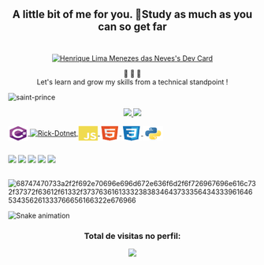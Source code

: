 <h2 align="center">A little bit of me for you. 🚀Study as much as you can so get far<br><br></h2>
<p align="center">
<a href="https://app.daily.dev/Henriqueiru"><img src="https://api.daily.dev/devcards/226b42d6a6fa49fc9ddc880dde6cce63.png?r=xdr" width="400" alt="Henrique Lima Menezes das Neves's Dev Card"/></a></br>
<p align="center">
 💎 💎 💎 </br>
 Let's learn and grow my skills from a technical standpoint ! <br>
</p>
<p align="left"> <img src="https://komarev.com/ghpvc/?username=saint-prince&label=Profile%20views&color=0e75b6&style=flat" alt="saint-prince" />
<div align="center">
  <a href="https://github.com/Henriqueiru">
  <img height="180em" src="https://github-readme-stats.vercel.app/api?username=Henriqueiru&show_icons=true&theme=radical&include_all_commits=true&count_private=true"/>
  <img height="180em" src="https://github-readme-stats.vercel.app/api/top-langs/?username=Henriqueiru&layout=compact&langs_count=7&theme=radical"/>
</div>
<div style="display: inline_block"><br>
  <img align="center" alt="Rick-Csharp" height="30" width="40" src="https://raw.githubusercontent.com/devicons/devicon/master/icons/csharp/csharp-original.svg">
  <img align="center" alt="Rick-Dotnet" height="30" width="40" src="https://cdn.jsdelivr.net/gh/devicons/devicon/icons/dotnetcore/dotnetcore-original.svg" />
  <img align="center" alt="Rick-Js" height="30" width="40" src="https://raw.githubusercontent.com/devicons/devicon/master/icons/javascript/javascript-plain.svg">
  <img align="center" alt="Rick-HTML" height="30" width="40" src="https://raw.githubusercontent.com/devicons/devicon/master/icons/html5/html5-original.svg">
  <img align="center" alt="Rick-CSS" height="30" width="40" src="https://raw.githubusercontent.com/devicons/devicon/master/icons/css3/css3-original.svg">
  <img align="center" alt="Rick-Python" height="30" width="40" src="https://raw.githubusercontent.com/devicons/devicon/master/icons/python/python-original.svg">
</div>
  
  ##
 
<div> 
  <a href="https://www.youtube.com/channel/UC3jaRxbvPLrRSjFa74LJypg" target="_blank"><img src="https://img.shields.io/badge/YouTube-FF0000?style=for-the-badge&logo=youtube&logoColor=white" target="_blank"></a>
  <a href="https://instagram.com/hrmenezes" target="_blank"><img src="https://img.shields.io/badge/-Instagram-%23E4405F?style=for-the-badge&logo=instagram&logoColor=white" target="_blank"></a>
 <a href="https://discord.gg/PawmGxFy" target="_blank"><img src="https://img.shields.io/badge/Discord-7289DA?style=for-the-badge&logo=discord&logoColor=white" target="_blank"></a> 
  <a href = "mailto:riklima111@gmail.com"><img src="https://img.shields.io/badge/-Gmail-%23333?style=for-the-badge&logo=gmail&logoColor=white" target="_blank"></a>
  <a href="https://www.linkedin.com/in/henrique-lima-menezes-das-neves-715253204" target="_blank"><img src="https://img.shields.io/badge/-LinkedIn-%230077B5?style=for-the-badge&logo=linkedin&logoColor=white" target="_blank"></a> 
  
   ##
  
  ![68747470733a2f2f692e70696e696d672e636f6d2f6f726967696e616c732f37372f63612f61332f37376361613332383834643733356434333961646534356261333766656166322e676966](https://user-images.githubusercontent.com/62913144/164561476-e453e0e0-4842-4954-8404-3d378e1415c2.gif)

  
 ![Snake animation](https://github.com/Henriqueiru/Henriqueiru/blob/output/github-contribution-grid-snake.svg)
 
</div>
  
  <h3><p align="center">Total de visitas no perfil:</p>
<p align="center">
    <img alingn="center" src="https://profile-counter.glitch.me/Henriqueiru/count.svg"/>
</p>
 
